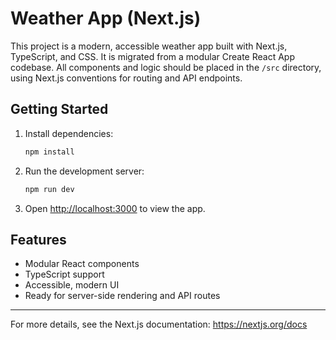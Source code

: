 # Weather App (Next.js)

This project is a modern, accessible weather app built with Next.js, TypeScript, and CSS. It is migrated from a modular Create React App codebase. All components and logic should be placed in the `/src` directory, using Next.js conventions for routing and API endpoints.

## Getting Started

1. Install dependencies:
    ```bash
    npm install
    ```
2. Run the development server:
    ```bash
    npm run dev
    ```
3. Open [http://localhost:3000](http://localhost:3000) to view the app.

## Features

- Modular React components
- TypeScript support
- Accessible, modern UI
- Ready for server-side rendering and API routes

---

For more details, see the Next.js documentation: https://nextjs.org/docs
